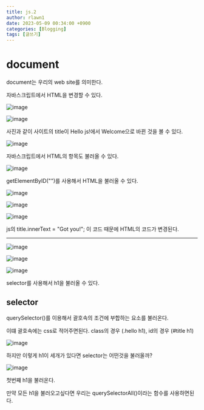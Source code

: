 ```yaml
---
title: js.2
author: rlawn1
date: 2023-05-09 00:34:00 +0900
categories: [Blogging]
tags: [글쓰기]
---
```



# document 

document는 우리의 web site를 의미한다.

자바스크립트에서 HTML을 변경할 수 있다. 


![image](https://github.com/rlawn1/rlawn1.github.io/assets/129610352/ea7c9b6d-c657-4042-8ac0-2b81e6952af4)

![image](https://github.com/rlawn1/rlawn1.github.io/assets/129610352/82e5e6e6-1e25-43aa-a329-0efd2f424cf7)

사진과 같이 사이트의 title이 Hello js!에서 Welcome으로 바뀐 것을 볼 수 있다.

![image](https://github.com/rlawn1/rlawn1.github.io/assets/129610352/dbef0943-f9d5-49cc-ae09-d800d0fc4386)

자바스크립트에서 HTML의 항목도 불러올 수 있다.

![image](https://github.com/rlawn1/rlawn1.github.io/assets/129610352/5ebf5c6e-1311-4485-a03d-1ede0387e112)

getElementByID("")를 사용해서 HTML을 불러올 수 있다.



![image](https://github.com/rlawn1/rlawn1.github.io/assets/129610352/15f8aca6-724e-4eea-aa0f-45bfcb196574)
 
![image](https://github.com/rlawn1/rlawn1.github.io/assets/129610352/c5a41c79-60f1-4fe5-9d7f-448d20b60043)

![image](https://github.com/rlawn1/rlawn1.github.io/assets/129610352/56563b59-10f5-4eb2-ab1b-e8eab0b2403d)

js의 title.innerText = "Got you!"; 이 코드 때문에 HTML의 코드가 변경된다.

---

![image](https://github.com/rlawn1/rlawn1.github.io/assets/129610352/f4c19fb9-7eb7-42d8-bd80-bd3961307781)

![image](https://github.com/rlawn1/rlawn1.github.io/assets/129610352/b0db50d1-c97d-4336-bd29-31d4cffa58bc)

![image](https://github.com/rlawn1/rlawn1.github.io/assets/129610352/f0481778-9beb-4952-a10d-fbc9eab36370)

selector를 사용해서 h1을 불러올 수 있다.

## selector

querySelector()를 이용해서 괄호속의 조건에 부합하는 요소를 불러온다.

이떄 괄호속에는 css로 적어주면된다.
class의 경우 (.hello h1), id의 경우 (#title h1)

![image](https://github.com/rlawn1/rlawn1.github.io/assets/129610352/875ecae0-4666-463f-9f90-91ebc5022212)

하지만 이렇게 h1이 세개가 있다면 selector는 어떤것을 불러올까?

![image](https://github.com/rlawn1/rlawn1.github.io/assets/129610352/5555df5a-fea3-40fd-9a1b-90211c694638)

첫번쨰 h1을 불러온다.

만약 모든 h1을 불러오고싶다면 우리는 querySelectorAll()이라는 함수를 사용하면된다.




